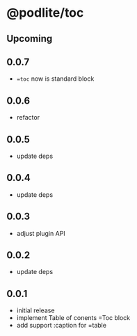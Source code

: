 # @podlite/toc

## Upcoming

## 0.0.7

- `=toc` now is standard block

## 0.0.6

- refactor

## 0.0.5

- update deps

## 0.0.4

- update deps

## 0.0.3

- adjust plugin API

## 0.0.2

- update deps

## 0.0.1

- initial release
- implement Table of conents =Toc block
- add support :caption for =table
